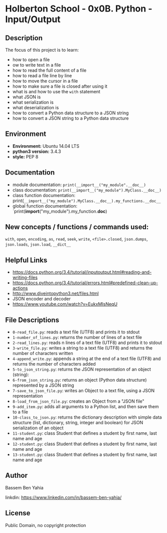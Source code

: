 # Holberton School - 0x0B. Python - Input/Output

## Description

The focus of this project is to learn:
* how to open a file
* ow to write text in a file
* how to read the full content of a file
* how to read a file line by line
* how to move the cursor in a file
* how to make sure a file is closed after using it
* what is and how to use the `with` statement
* what JSON is
* what serialization is
* what deserialization is
* how to convert a Python data structure to a JSON string
* how to convert a JSON string to a Python data structure


## Environment
* __Environment:__ Ubuntu 14.04 LTS
* __python3 version:__ 3.4.3
* __style:__ PEP 8

## Documentation
* module documentation: `print(__import__("my_module".__doc__)`
* class documentation: `print(__import__("my_module").MyClass.__doc__)`
* class function documentation: print(`__import__("my_module").MyClass.__doc__).my_functions.__doc__`
* global  function documentation: `print(__import__("my_module").my_function.__doc__)


## New concepts / functions / commands used:
``with``, ``open``, ``encoding``, ``as``, ``read``, ``seek``, ``write``, ``<file>.closed``, ``json.dumps``, ``json.loads``, ``json.load``, ``__dict__``

## Helpful Links
* https://docs.python.org/3.4/tutorial/inputoutput.html#reading-and-writing-files
* https://docs.python.org/3.4/tutorial/errors.html#predefined-clean-up-actions
* http://www.diveintopython3.net/files.html
* JSON encoder and decoder
* https://www.youtube.com/watch?v=EukxMIsNeqU

## File Descriptions
- `0-read_file.py`: reads a text file (UTF8) and prints it to stdout
- `1-number_of_lines.py`: returns the number of lines of a text file
- `2-read_lines.py`: reads n lines of a text file (UTF8) and prints it to stdout
- `3-write_file.py`: writes a string to a text file (UTF8) and returns the number of characters written
- `4-append_write.py`: appends a string at the end of a text file (UTF8) and returns the number of characters added
- `5-to_json_string.py`: returns the JSON representation of an object (string):
- `6-from_json_string.py`: returns an object (Python data structure) represented by a JSON string
- `7-save_to_json_file.py`: writes an Object to a text file, using a JSON representation
- `8-load_from_json_file.py`: creates an Object from a "JSON file"
- `9-add_item.py`: adds all arguments to a Python list, and then save them to a file
- `10-class_to_json.py`: returns the dictionary description with simple data structure (list, dictionary, string, integer and boolean) for JSON serialization of an object
- `11-student.py`: class Student that defines a student by first name, last name and age
- `12-student.py`: class Student that defines a student by first name, last name and age
- `13-student.py`: class Student that defines a student by first name, last name and age

## Author
Bassem Ben Yahia

linkdin: https://www.linkedin.com/in/bassem-ben-yahia/

## License
Public Domain, no copyright protection
